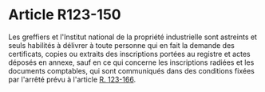 # Article R123-150

Les greffiers et l'Institut national de la propriété industrielle sont astreints et seuls habilités à délivrer à toute personne qui en fait la demande des certificats, copies ou extraits des inscriptions portées au registre et actes déposés en annexe, sauf en ce qui concerne les inscriptions radiées et les documents comptables, qui sont communiqués dans des conditions fixées par l'arrêté prévu à l'article <a href='/affichCodeArticle.do?cidTexte=LEGITEXT000005634379&idArticle=LEGIARTI000006257821&dateTexte=&categorieLien=cid' title='Code de commerce - art. R123-166 (V)'>R. 123-166</a>.